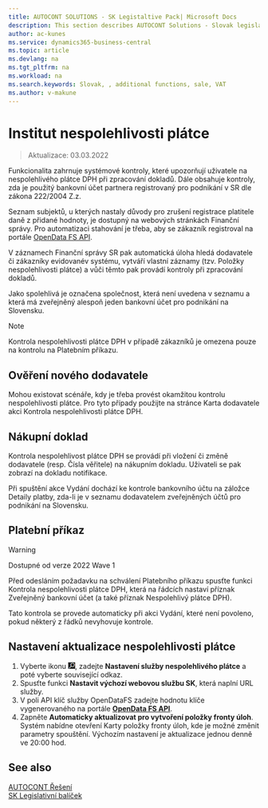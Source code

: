 ```yaml
---
title: AUTOCONT SOLUTIONS - SK Legistaltive Pack| Microsoft Docs
description: This section describes AUTOCONT Solutions - Slovak legislation
author: ac-kunes
ms.service: dynamics365-business-central
ms.topic: article
ms.devlang: na
ms.tgt_pltfrm: na
ms.workload: na
ms.search.keywords: Slovak, , additional functions, sale, VAT
ms.author: v-makune
---
```


# Institut nespolehlivosti plátce
> Aktualizace: 03.03.2022

Funkcionalita zahrnuje systémové kontroly, které upozorňují uživatele na nespolehlivého plátce DPH při zpracování dokladů. Dále obsahuje kontroly, zda je použitý bankovní účet partnera registrovaný pro podnikání v SR dle zákona 222/2004 Z.z.

Seznam subjektů, u kterých nastaly důvody pro zrušení registrace platitele daně z přidané hodnoty, je dostupný na webových stránkách Finanční správy. Pro automatizaci stahování je třeba, aby se zákazník registroval na portále [OpenData FS API](https://opendata.financnasprava.sk/page/openapi).

V záznamech Finanční správy SR pak automatická úloha hledá dodavatele či zákazníky evidovanév systému, vytváří vlastní záznamy (tzv. Položky nespolehlivosti plátce) a vůči těmto pak provádí kontroly při zpracování dokladů.

Jako spolehlivá je označena společnost, která není uvedena v seznamu a která má zveřejněný alespoň
jeden bankovní účet pro podnikání na Slovensku.

> [!NOTE]
> Kontrola nespolehlivosti plátce DPH v případě zákazníků je omezena pouze na kontrolu na
> Platebním příkazu.

## Ověření nového dodavatele
Mohou existovat scénáře, kdy je třeba provést okamžitou kontrolu nespolehlivosti plátce. Pro tyto případy použijte na stránce Karta dodavatele akci Kontrola nespolehlivosti plátce DPH.

## Nákupní doklad
Kontrola nespolehlivost plátce DPH se provádí při vložení či změně dodavatele (resp. Čísla věřitele) na nákupním dokladu. Uživateli se pak zobrazí na dokladu notifikace.

Při spuštění akce Vydání dochází ke kontrole bankovního účtu na záložce Detaily platby, zda-li je v seznamu dodavatelem zveřejněných účtů pro podnikání na Slovensku.

## Platební příkaz
> [!WARNING]
> Dostupné od verze 2022 Wave 1

Před odesláním požadavku na schválení Platebního příkazu spusťte funkci Kontrola nespolehlivosti plátce DPH, která na řádcích nastaví příznak Zveřejněný bankovní účet (a také příznak Nespolehlivý plátce DPH).

Tato kontrola se provede automaticky při akci Vydání, které není povoleno, pokud některý z řádků nevyhovuje kontrole.

## Nastavení aktualizace nespolehlivosti plátce

1. Vyberte ikonu ![Žárovky, která otevře funkci Řekněte mi](media/ui-search/search_small.png "Řekněte mi, co chcete dělat"), zadejte **Nastavení služby nespolehlivého plátce** a poté vyberte související odkaz.
2. Spusťte funkci **Nastavit výchozí webovou službu SK**, která naplní URL služby.
3. V poli API klíč služby OpenDataFS zadejte hodnotu klíče vygenerovaného na portále **[OpenData FS API](https://opendata.financnasprava.sk/page/openapi)**.
4. Zapněte **Automaticky aktualizovat pro vytvoření položky fronty úloh**. Systém nabídne otevření Karty položky fronty úloh, kde je možné změnit parametry spouštění. Výchozím nastavení je aktualizace jednou denně ve 20:00 hod.
## See also

[AUTOCONT Řešení](../index.md)  
[SK Legislativní balíček](ac-sk-legislative-pack.md)
